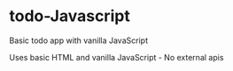 # todo-Javascript
Basic todo app with vanilla JavaScript

Uses basic HTML and vanilla JavaScript -  No external apis
